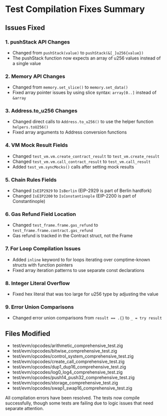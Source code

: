 # Test Compilation Fixes Summary

## Issues Fixed

### 1. pushStack API Changes
- Changed from `pushStack(value)` to `pushStack(&[_]u256{value})`
- The pushStack function now expects an array of u256 values instead of a single value

### 2. Memory API Changes
- Changed from `memory.set_slice()` to `memory.set_data()`
- Fixed array pointer issues by using slice syntax: `array[0..]` instead of `&array`

### 3. Address.to_u256 Changes
- Changed direct calls to `Address.to_u256()` to use the helper function `helpers.toU256()`
- Fixed array arguments to Address conversion functions

### 4. VM Mock Result Fields
- Changed `test_vm.vm.create_contract_result` to `test_vm.create_result`
- Changed `test_vm.vm.call_contract_result` to `test_vm.call_result`
- Added `test_vm.syncMocks()` calls after setting mock results

### 5. Chain Rules Fields
- Changed `IsEIP2929` to `IsBerlin` (EIP-2929 is part of Berlin hardfork)
- Changed `IsEIP2200` to `IsConstantinople` (EIP-2200 is part of Constantinople)

### 6. Gas Refund Field Location
- Changed `test_frame.frame.gas_refund` to `test_frame.frame.contract.gas_refund`
- Gas refund is tracked in the Contract struct, not the Frame

### 7. For Loop Compilation Issues
- Added `inline` keyword to for loops iterating over comptime-known structs with function pointers
- Fixed array iteration patterns to use separate const declarations

### 8. Integer Literal Overflow
- Fixed hex literal that was too large for u256 type by adjusting the value

### 9. Error Union Comparisons
- Changed error union comparisons from `result == .{}` to `_ = try result`

## Files Modified
- test/evm/opcodes/arithmetic_comprehensive_test.zig
- test/evm/opcodes/bitwise_comprehensive_test.zig
- test/evm/opcodes/control_system_comprehensive_test.zig
- test/evm/opcodes/create_call_comprehensive_test.zig
- test/evm/opcodes/dup1_dup16_comprehensive_test.zig
- test/evm/opcodes/log0_log4_comprehensive_test.zig
- test/evm/opcodes/push14_push32_comprehensive_test.zig
- test/evm/opcodes/storage_comprehensive_test.zig
- test/evm/opcodes/swap1_swap16_comprehensive_test.zig

All compilation errors have been resolved. The tests now compile successfully, though some tests are failing due to logic issues that need separate attention.
